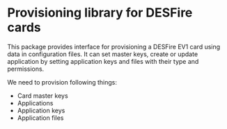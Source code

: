 # Provisioning library for DESFire cards

This package provides interface for provisioning a DESFire EV1 card using data in configuration files.
It can set master keys, create or update application by setting application keys and files with their 
type and permissions.

We need to provision following things:
* Card master keys
* Applications
* Application keys
* Application files

